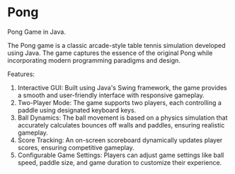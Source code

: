 # Pong

Pong Game in Java.

The Pong game is a classic arcade-style table tennis simulation developed using Java. The game captures the essence of the original Pong while incorporating modern programming paradigms and design.

Features:

1. Interactive GUI: Built using Java's Swing framework, the game provides a smooth and user-friendly interface with responsive gameplay.
2. Two-Player Mode: The game supports two players, each controlling a paddle using designated keyboard keys.
3. Ball Dynamics: The ball movement is based on a physics simulation that accurately calculates bounces off walls and paddles, ensuring realistic gameplay.
4. Score Tracking: An on-screen scoreboard dynamically updates player scores, ensuring competitive gameplay.
5. Configurable Game Settings: Players can adjust game settings like ball speed, paddle size, and game duration to customize their experience.
